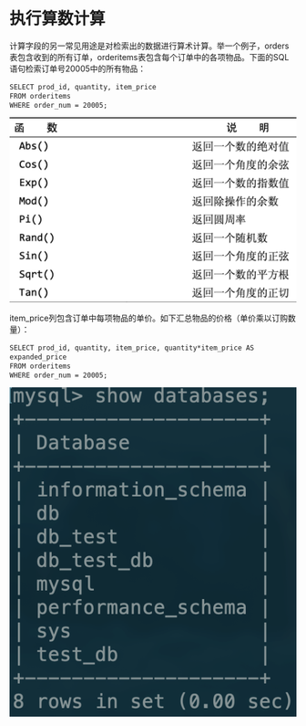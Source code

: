 # 执行算数计算

计算字段的另一常见用途是对检索出的数据进行算术计算。举一个例子，orders表包含收到的所有订单，orderitems表包含每个订单中的各项物品。下面的SQL语句检索订单号20005中的所有物品：

```text
SELECT prod_id, quantity, item_price
FROM orderitems
WHERE order_num = 20005;
```



![](../../.gitbook/assets/image%20%2851%29.png)

item\_price列包含订单中每项物品的单价。如下汇总物品的价格（单价乘以订购数量）：

```text
SELECT prod_id, quantity, item_price, quantity*item_price AS expanded_price
FROM orderitems
WHERE order_num = 20005;
```

![](../../.gitbook/assets/image%20%2820%29.png)

